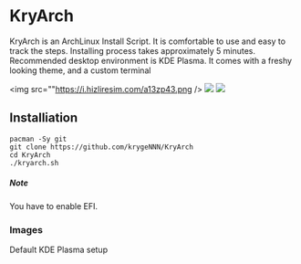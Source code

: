 # KryArch
KryArch is an ArchLinux Install Script.
It is comfortable to use and easy to track the steps.
Installing process takes approximately 5 minutes.
Recommended desktop environment is KDE Plasma. It comes
with a freshy looking theme, and a custom terminal

<img src=""https://i.hizliresim.com/a13zp43.png />
<img src="https://i.hizliresim.com/j95m0p0.png" />
<img src="https://i.hizliresim.com/k4jypiu.png" />

## Installiation
```
pacman -Sy git
git clone https://github.com/krygeNNN/KryArch
cd KryArch
./kryarch.sh
```
##### Note
You have to enable EFI.
<br>
### Images
Default KDE Plasma setup
<br>
